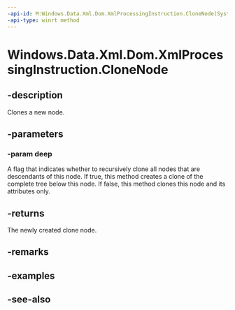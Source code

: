 ----api-id: M:Windows.Data.Xml.Dom.XmlProcessingInstruction.CloneNode(System.Boolean)
-api-type: winrt method
---<!-- Method syntaxpublic Windows.Data.Xml.Dom.IXmlNode CloneNode(System.Boolean deep)--># Windows.Data.Xml.Dom.XmlProcessingInstruction.CloneNode## -descriptionClones a new node.## -parameters### -param deepA flag that indicates whether to recursively clone all nodes that are descendants of this node. If true, this method creates a clone of the complete tree below this node. If false, this method clones this node and its attributes only.## -returnsThe newly created clone node.## -remarks## -examples## -see-also